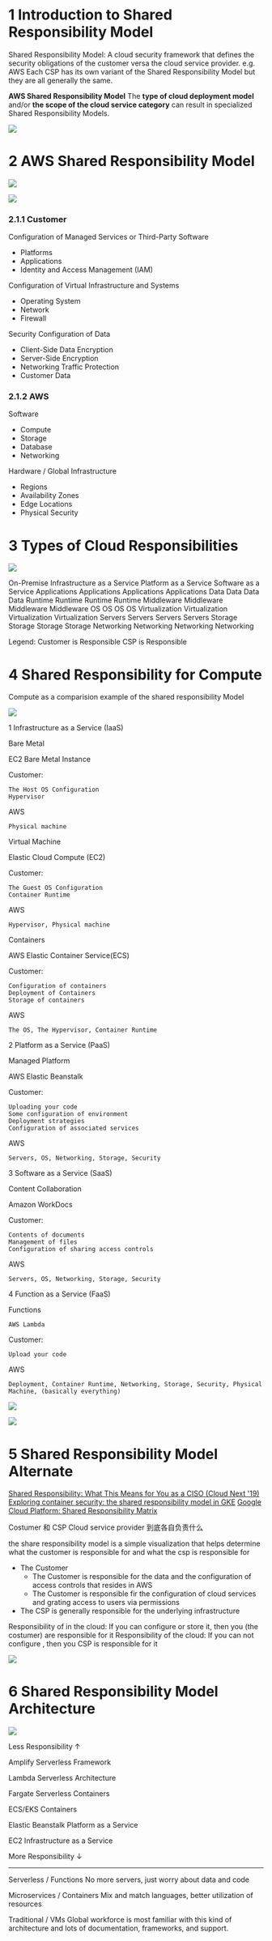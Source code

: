 
# 1 Introduction to Shared Responsibility Model

Shared Responsibility Model: 
A cloud security framework that defines the security obligations of the customer versa the cloud service provider. e.g. AWS
Each CSP has its own variant of the Shared Responsibility Model but they are all generally the same.

**AWS Shared Responsibility Model**
The **type of cloud deployment model** and/or **the scope of the cloud service category** can result in specialized Shared Responsibility Models.

![](image/Pasted%20image%2020230401230740.png)

# 2 AWS Shared Responsibility Model

![](image/Pasted%20image%2020230401231226.png)

![](image/Pasted%20image%2020230401231259.png)

### 2.1.1 Customer

Configuration of Managed Services or Third-Party Software
-   Platforms
-   Applications
-   Identity and Access Management (IAM)

Configuration of Virtual Infrastructure and Systems
-   Operating System
-   Network
-   Firewall

Security Configuration of Data
-   Client-Side Data Encryption
-   Server-Side Encryption
-   Networking Traffic Protection
-   Customer Data

### 2.1.2 AWS

Software
-   Compute
-   Storage
-   Database
-   Networking

Hardware / Global Infrastructure
-   Regions
-   Availability Zones
-   Edge Locations
-   Physical Security


# 3 Types of Cloud Responsibilities

![](image/Pasted%20image%2020230401231541.png)

On-Premise 	Infrastructure as a Service 	Platform as a Service 	Software as a Service
Applications 	Applications 	Applications 	Applications
Data 	Data 	Data 	Data
Runtime 	Runtime 	Runtime 	Runtime
Middleware 	Middleware 	Middleware 	Middleware
OS 	OS 	OS 	OS
Virtualization 	Virtualization 	Virtualization 	Virtualization
Servers 	Servers 	Servers 	Servers
Storage 	Storage 	Storage 	Storage
Networking 	Networking 	Networking 	Networking

Legend: Customer is Responsible CSP is Responsible


# 4 Shared Responsibility for Compute

Compute as a comparision example of the shared responsibility Model 

![](image/Pasted%20image%2020230401232119.png)

1 Infrastructure as a Service (IaaS)

Bare Metal

EC2 Bare Metal Instance

Customer:

    The Host OS Configuration
    Hypervisor

AWS

    Physical machine

Virtual Machine

Elastic Cloud Compute (EC2)

Customer:

    The Guest OS Configuration
    Container Runtime

AWS

    Hypervisor, Physical machine

Containers

AWS Elastic Container Service(ECS)

Customer:

    Configuration of containers
    Deployment of Containers
    Storage of containers

AWS

    The OS, The Hypervisor, Container Runtime


2 
Platform as a Service (PaaS)

Managed Platform

AWS Elastic Beanstalk

Customer:

    Uploading your code
    Some configuration of environment
    Deployment strategies
    Configuration of associated services

AWS

    Servers, OS, Networking, Storage, Security


3 
Software as a Service (SaaS)

Content Collaboration

Amazon WorkDocs

Customer:

    Contents of documents
    Management of files
    Configuration of sharing access controls

AWS

    Servers, OS, Networking, Storage, Security

4 
Function as a Service (FaaS)

Functions

    AWS Lambda

Customer:

    Upload your code

AWS

    Deployment, Container Runtime, Networking, Storage, Security, Physical Machine, (basically everything)


![](image/Pasted%20image%2020230401232333.png)




![](image/Pasted%20image%2020230401234058.png)



# 5 Shared Responsibility Model Alternate

[Shared Responsibility: What This Means for You as a CISO (Cloud Next '19)](https://www.youtube.com/watch?v=D2zf0SgNdUw)
[Exploring container security: the shared responsibility model in GKE](https://cloud.google.com/blog/products/containers-kubernetes/exploring-container-security-the-shared-responsibility-model-in-gke-container-security-shared-responsibility-model-gke)
[Google Cloud Platform: Shared Responsibility Matrix](https://services.google.com/fh/files/misc/gcp_pci_srm__apr_2019.pdf)

Costumer 和 CSP Cloud service provider 到底各自负责什么 

the share responsibility model is a simple visualization that helps determine what the customer is responsible for and what the csp is responsible for

- The Customer
    - The Customer is responsible for the data and the configuration of access controls that resides in AWS 
    - The Customer is responsible fir the configuration of cloud services and grating access to users via permissions 
- The CSP is generally responsible for the underlying infrastructure 

Responsibility of in the cloud: If you can configure or store it, then you (the costumer) are responsible for it 
Responsibility of the cloud: If you can not configure , then you CSP is responsible for it 


![](image/Pasted%20image%2020230401234143.png)





# 6 Shared Responsibility Model Architecture

![](image/Pasted%20image%2020230401234927.png)

Less Responsibility ↑

Amplify Serverless Framework

Lambda Serverless Architecture

Fargate Serverless Containers

ECS/EKS Containers

Elastic Beanstalk  Platform as a Service 

EC2 Infrastructure as a Service

More Responsibility ↓

---

Serverless / Functions
No more servers, just worry about data and code

Microservices / Containers
Mix and match languages, better utilization of resources

Traditional / VMs
Global workforce is most familiar with this kind of architecture and lots of documentation, frameworks, and support.